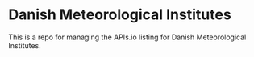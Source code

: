 # Danish Meteorological Institutes
This is a repo for managing the APIs.io listing for Danish Meteorological Institutes.